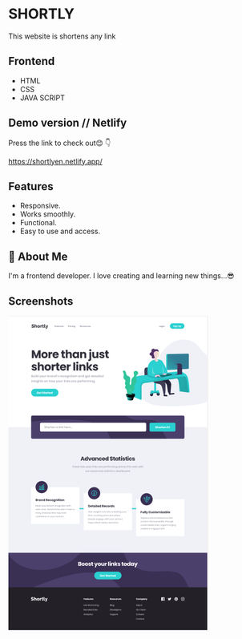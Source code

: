 
# SHORTLY

This website is shortens any link

## Frontend
- HTML
- CSS
- JAVA SCRIPT
## Demo version // Netlify

Press the link to check out😊 👇

https://shortlyen.netlify.app/
## Features

- Responsive.
- Works smoothly.
- Functional.
- Easy to use and access.


## 🚀 About Me
I'm a frontend developer. I love creating and learning new things...😎

## Screenshots

![](https://raw.githubusercontent.com/Mirjalol49/Shortly/20eb8f19264e4d00461dfb6c4c7fada719740fdb/images/SHORTLY.png)


